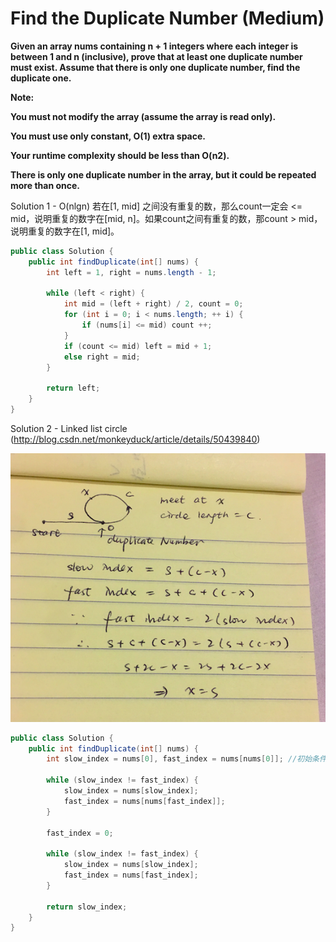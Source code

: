 # Find the Duplicate Number (Medium)

**Given an array nums containing n + 1 integers where each integer is between 1 and n (inclusive), prove that at least one duplicate number must exist. Assume that there is only one duplicate number, find the duplicate one.**

**Note:**

**You must not modify the array (assume the array is read only).**

**You must use only constant, O(1) extra space.**

**Your runtime complexity should be less than O(n2).**

**There is only one duplicate number in the array, but it could be repeated more than once.**

Solution 1 - O(nlgn) 若在[1, mid] 之间没有重复的数，那么count一定会 <= mid，说明重复的数字在[mid, n]。如果count之间有重复的数，那count > mid，说明重复的数字在[1, mid]。
```java
public class Solution {
    public int findDuplicate(int[] nums) {
        int left = 1, right = nums.length - 1;
        
        while (left < right) {
            int mid = (left + right) / 2, count = 0;
            for (int i = 0; i < nums.length; ++ i) {
                if (nums[i] <= mid) count ++;
            }
            if (count <= mid) left = mid + 1;
            else right = mid;
        }
        
        return left;
    }
}
```

Solution 2 - Linked list circle (http://blog.csdn.net/monkeyduck/article/details/50439840)

![Alt Text](https://github.com/zaa9205/images/blob/master/287.duplicate%20number.jpeg)

```java
public class Solution {
    public int findDuplicate(int[] nums) {
        int slow_index = nums[0], fast_index = nums[nums[0]]; //初始条件一定要写对，刚开始的时候就slow_index就已经走了一步，fast_index走了两步
        
        while (slow_index != fast_index) {
            slow_index = nums[slow_index];
            fast_index = nums[nums[fast_index]];
        }
        
        fast_index = 0;
        
        while (slow_index != fast_index) {
            slow_index = nums[slow_index];
            fast_index = nums[fast_index];
        }
        
        return slow_index;
    }
}
```
